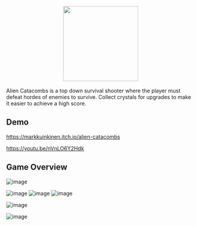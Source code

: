 <div id="header" align="center">
<img src ="https://github.com/user-attachments/assets/6de454fd-a98a-4e21-9ffe-4e209e5eaacc" height="200">
</div>
<div><br></div>
Alien Catacombs is a top down survival shooter where the player must defeat hordes of enemies to survive. Collect crystals for upgrades to make it easier to achieve a high score.

## Demo
https://markkuinkinen.itch.io/alien-catacombs

https://youtu.be/nVnLO6Y2Hdk

## Game Overview

![image](https://github.com/user-attachments/assets/80c1e2bb-0aab-47d2-a6c9-2fc6e0a034b0)


![image](https://github.com/user-attachments/assets/3544f1b8-ec44-49a2-8a8c-a1f8592e0670)
![image](https://github.com/user-attachments/assets/3f685f55-79bd-4823-92b0-4eb249171021)
![image](https://github.com/user-attachments/assets/225cf23b-8178-4d7d-abfd-dee00fab6e73)

![image](https://github.com/user-attachments/assets/dbbddc13-4882-4bb2-a5f5-30cbfd5ddcab)

![image](https://github.com/user-attachments/assets/f6de65df-83d4-44c2-87ed-a6a4b983eab5)


